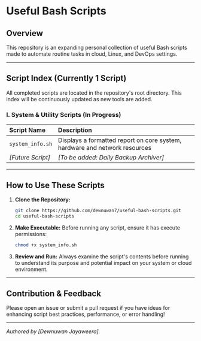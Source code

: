 # Useful Bash Scripts

## Overview

This repository is an expanding personal collection of useful Bash scripts made to automate routine tasks in cloud, Linux, and DevOps settings.

---

## Script Index (Currently 1 Script)

All completed scripts are located in the repository's root directory. This index will be continuously updated as new tools are added.

### I. System & Utility Scripts (In Progress)

| Script Name | Description |
| :--- | :--- |
| `system_info.sh` | Displays a formatted report on core system, hardware and network resources|
| *[Future Script]* | *[To be added: Daily Backup Archiver]* |

---

## How to Use These Scripts

1.  **Clone the Repository:**
    ```bash
    git clone https://github.com/dewnuwan7/useful-bash-scripts.git
    cd useful-bash-scripts
    ```
2.  **Make Executable:** Before running any script, ensure it has execute permissions:
    ```bash
    chmod +x system_info.sh
    ```
3.  **Review and Run:** Always examine the script's contents before running to understand its purpose and potential impact on your system or cloud environment.

---

## Contribution & Feedback

Please open an issue or submit a pull request if you have ideas for enhancing script best practices, performance, or error handling!

---
*Authored by [Dewnuwan Jayaweera].*
